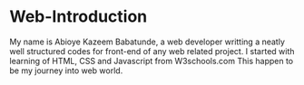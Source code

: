 # Web-Introduction
My name is Abioye Kazeem Babatunde, a web developer writting a neatly well structured codes for front-end of any web related project. I started with learning of HTML, CSS and Javascript from W3schools.com
This happen to be my journey into web world.
